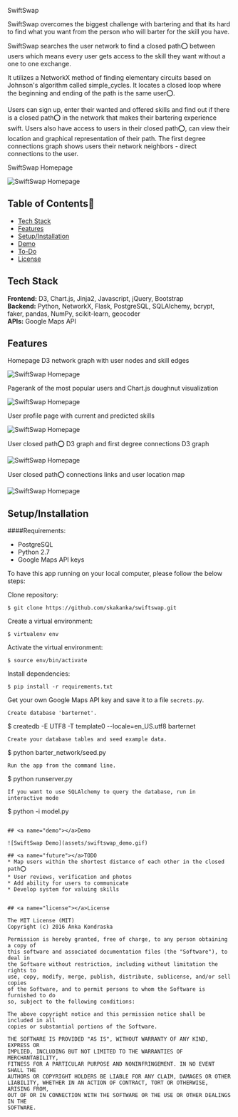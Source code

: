 SwiftSwap

SwiftSwap overcomes the biggest challenge with bartering and that its hard to find what you want from the person who will barter for the skill you have.

SwiftSwap searches the user network to find a closed path⭕ between users which means every user gets access to the skill they want without a one to one exchange.

It utilizes a NetworkX method of finding elementary circuits based on Johnson's algorithm called simple_cycles. It locates a closed loop where the beginning and ending of the path is the same user⭕.

Users can sign up, enter their wanted and offered skills and find out if there is a closed path⭕ in the network that makes their bartering experience swift. Users also have access to users in their closed path⭕, can view their location and graphical representation of their path. 
The first degree connections graph shows users their network neighbors - direct connections to the user. 

SwiftSwap Homepage

![SwiftSwap Homepage](assets/ss1.png)

## Table of Contents📖

* [Tech Stack](#tech-stack)
* [Features](#features)
* [Setup/Installation](#installation)
* [Demo](#demo)
* [To-Do](#future)
* [License](#license)

## <a name="tech-stack"></a>Tech Stack

__Frontend:__ D3, Chart.js, Jinja2, Javascript, jQuery, Bootstrap <br/>
__Backend:__ Python, NetworkX, Flask, PostgreSQL, SQLAlchemy, bcrypt, faker, pandas, NumPy, scikit-learn, geocoder <br/>
__APIs:__ Google Maps API <br/>

## <a name="features"></a>Features

Homepage D3 network graph with user nodes and skill edges

![SwiftSwap Homepage](assets/ss2.png)

Pagerank of the most popular users and Chart.js doughnut visualization

![SwiftSwap Homepage](assets/ss3.png)

User profile page with current and predicted skills

![SwiftSwap Homepage](assets/ss4.png)

User closed path⭕ D3 graph and first degree connections D3 graph

![SwiftSwap Homepage](assets/ss5.png)

User closed path⭕ connections links and user location map

![SwiftSwap Homepage](assets/ss6.png)

## <a name="installation"></a>Setup/Installation

####Requirements:

- PostgreSQL
- Python 2.7
- Google Maps API keys

To have this app running on your local computer, please follow the below steps:

Clone repository:
```
$ git clone https://github.com/skakanka/swiftswap.git
```
Create a virtual environment:
```
$ virtualenv env
```
Activate the virtual environment:
```
$ source env/bin/activate
```
Install dependencies:
```
$ pip install -r requirements.txt
```
Get your own Google Maps API key and save it to a file `secrets.py`.
```
Create database 'barternet'.
```
$ createdb -E UTF8 -T template0 --locale=en_US.utf8 barternet
```
Create your database tables and seed example data.
```
$ python barter_network/seed.py
```
Run the app from the command line.
```
$ python runserver.py
```
If you want to use SQLAlchemy to query the database, run in interactive mode
```
$ python -i model.py
```

## <a name="demo"></a>Demo

![SwiftSwap Demo](assets/swiftswap_demo.gif)

## <a name="future"></a>TODO
* Map users within the shortest distance of each other in the closed path⭕
* User reviews, verification and photos
* Add ability for users to communicate
* Develop system for valuing skills


## <a name="license"></a>License

The MIT License (MIT)
Copyright (c) 2016 Anka Kondraska 

Permission is hereby granted, free of charge, to any person obtaining a copy of
this software and associated documentation files (the "Software"), to deal in
the Software without restriction, including without limitation the rights to
use, copy, modify, merge, publish, distribute, sublicense, and/or sell copies
of the Software, and to permit persons to whom the Software is furnished to do
so, subject to the following conditions:

The above copyright notice and this permission notice shall be included in all
copies or substantial portions of the Software.

THE SOFTWARE IS PROVIDED "AS IS", WITHOUT WARRANTY OF ANY KIND, EXPRESS OR
IMPLIED, INCLUDING BUT NOT LIMITED TO THE WARRANTIES OF MERCHANTABILITY,
FITNESS FOR A PARTICULAR PURPOSE AND NONINFRINGEMENT. IN NO EVENT SHALL THE
AUTHORS OR COPYRIGHT HOLDERS BE LIABLE FOR ANY CLAIM, DAMAGES OR OTHER
LIABILITY, WHETHER IN AN ACTION OF CONTRACT, TORT OR OTHERWISE, ARISING FROM,
OUT OF OR IN CONNECTION WITH THE SOFTWARE OR THE USE OR OTHER DEALINGS IN THE
SOFTWARE.